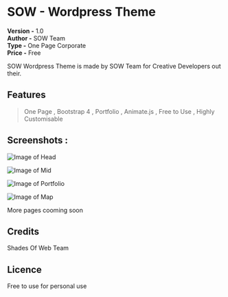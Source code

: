 # SOW - Wordpress Theme

<b>Version -</b> 1.0 <br>
<b>Author -</b> SOW Team <br>
<b>Type -</b> One Page Corporate <br>
<b>Price  -</b> Free<br>

SOW Wordpress Theme is made by SOW Team for Creative Developers out their.


## Features

> One Page ,
> Bootstrap 4 ,
> Portfolio ,
> Animate.js ,
> Free to Use ,
> Highly Customisable 

##  Screenshots :

  ![Image of Head](https://i.imgur.com/jS8D4k8.png)

  ![Image of Mid](https://i.imgur.com/WUGBznL.png)
  
  ![Image of Portfolio](https://i.imgur.com/KcZCnMa.png)
  
  ![Image of Map](https://i.imgur.com/Lms1p1W.png)

More pages cooming soon


## Credits
  Shades Of Web Team 

## Licence
  Free to use for personal use


